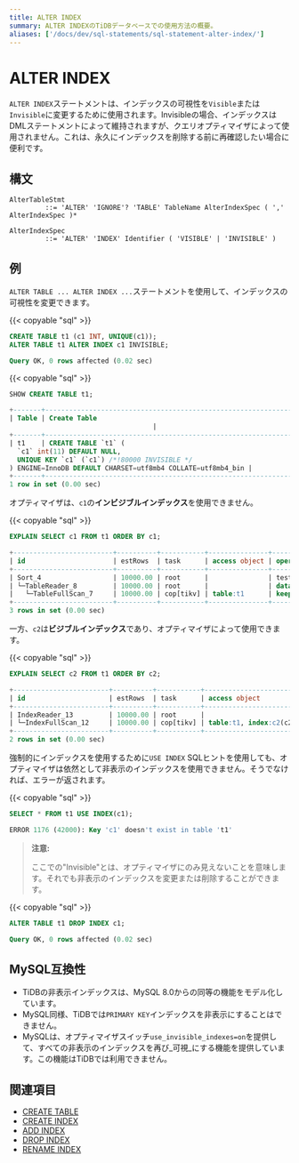 ```yaml
---
title: ALTER INDEX
summary: ALTER INDEXのTiDBデータベースでの使用方法の概要。
aliases: ['/docs/dev/sql-statements/sql-statement-alter-index/']
---
```


# ALTER INDEX

`ALTER INDEX`ステートメントは、インデックスの可視性を`Visible`または`Invisible`に変更するために使用されます。Invisibleの場合、インデックスはDMLステートメントによって維持されますが、クエリオプティマイザによって使用されません。これは、永久にインデックスを削除する前に再確認したい場合に便利です。

## 構文

```ebnf+diagram
AlterTableStmt
         ::= 'ALTER' 'IGNORE'? 'TABLE' TableName AlterIndexSpec ( ',' AlterIndexSpec )*

AlterIndexSpec
         ::= 'ALTER' 'INDEX' Identifier ( 'VISIBLE' | 'INVISIBLE' )
```

## 例

`ALTER TABLE ... ALTER INDEX ...`ステートメントを使用して、インデックスの可視性を変更できます。

{{< copyable "sql" >}}

```sql
CREATE TABLE t1 (c1 INT, UNIQUE(c1));
ALTER TABLE t1 ALTER INDEX c1 INVISIBLE;
```

```sql
Query OK, 0 rows affected (0.02 sec)
```

{{< copyable "sql" >}}

```sql
SHOW CREATE TABLE t1;
```

```sql
+-------+------------------------------------------------------------------------------------------------------------------------------------------------------------------------------------------+
| Table | Create Table
                                    |
+-------+------------------------------------------------------------------------------------------------------------------------------------------------------------------------------------------+
| t1    | CREATE TABLE `t1` (
  `c1` int(11) DEFAULT NULL,
  UNIQUE KEY `c1` (`c1`) /*!80000 INVISIBLE */
) ENGINE=InnoDB DEFAULT CHARSET=utf8mb4 COLLATE=utf8mb4_bin |
+-------+------------------------------------------------------------------------------------------------------------------------------------------------------------------------------------------+
1 row in set (0.00 sec)
```

オプティマイザは、`c1`の**インビジブルインデックス**を使用できません。

{{< copyable "sql" >}}

```sql
EXPLAIN SELECT c1 FROM t1 ORDER BY c1;
```

```sql
+-------------------------+----------+-----------+---------------+--------------------------------+
| id                      | estRows  | task      | access object | operator info                  |
+-------------------------+----------+-----------+---------------+--------------------------------+
| Sort_4                  | 10000.00 | root      |               | test.t1.c1:asc                 |
| └─TableReader_8         | 10000.00 | root      |               | data:TableFullScan_7           |
|   └─TableFullScan_7     | 10000.00 | cop[tikv] | table:t1      | keep order:false, stats:pseudo |
+-------------------------+----------+-----------+---------------+--------------------------------+
3 rows in set (0.00 sec)
```

一方、`c2`は**ビジブルインデックス**であり、オプティマイザによって使用できます。

{{< copyable "sql" >}}

```sql
EXPLAIN SELECT c2 FROM t1 ORDER BY c2;
```

```sql
+------------------------+----------+-----------+------------------------+-------------------------------+
| id                     | estRows  | task      | access object          | operator info                 |
+------------------------+----------+-----------+------------------------+-------------------------------+
| IndexReader_13         | 10000.00 | root      |                        | index:IndexFullScan_12        |
| └─IndexFullScan_12     | 10000.00 | cop[tikv] | table:t1, index:c2(c2) | keep order:true, stats:pseudo |
+------------------------+----------+-----------+------------------------+-------------------------------+
2 rows in set (0.00 sec)
```

強制的にインデックスを使用するために`USE INDEX` SQLヒントを使用しても、オプティマイザは依然として非表示のインデックスを使用できません。そうでなければ、エラーが返されます。

{{< copyable "sql" >}}

```sql
SELECT * FROM t1 USE INDEX(c1);
```

```sql
ERROR 1176 (42000): Key 'c1' doesn't exist in table 't1'
```

> **注意:**
>
> ここでの"Invisible"とは、オプティマイザにのみ見えないことを意味します。それでも非表示のインデックスを変更または削除することができます。

{{< copyable "sql" >}}

```sql
ALTER TABLE t1 DROP INDEX c1;
```

```sql
Query OK, 0 rows affected (0.02 sec)
```

## MySQL互換性

* TiDBの非表示インデックスは、MySQL 8.0からの同等の機能をモデル化しています。
* MySQL同様、TiDBでは`PRIMARY KEY`インデックスを非表示にすることはできません。
* MySQLは、オプティマイザスイッチ`use_invisible_indexes=on`を提供して、すべての非表示のインデックスを再び_可視_にする機能を提供しています。この機能はTiDBでは利用できません。

## 関連項目

* [CREATE TABLE](/sql-statements/sql-statement-create-table.md)
* [CREATE INDEX](/sql-statements/sql-statement-create-index.md)
* [ADD INDEX](/sql-statements/sql-statement-add-index.md)
* [DROP INDEX](/sql-statements/sql-statement-drop-index.md)
* [RENAME INDEX](/sql-statements/sql-statement-rename-index.md)
